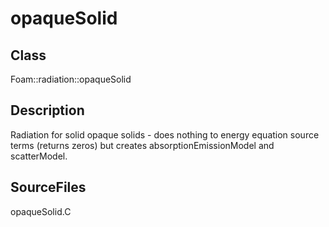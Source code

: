 # opaqueSolid 
## Class
Foam::radiation::opaqueSolid

## Description
Radiation for solid opaque solids - does nothing to energy equation source
terms (returns zeros) but creates absorptionEmissionModel and
scatterModel.

## SourceFiles
opaqueSolid.C

